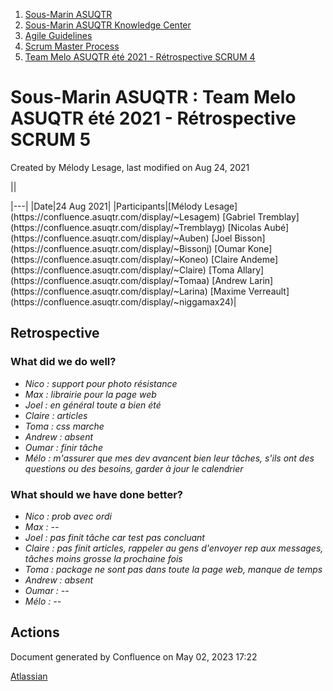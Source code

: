 1. [Sous-Marin ASUQTR](index.html)
2. [Sous-Marin ASUQTR Knowledge Center](Sous-Marin-ASUQTR-Knowledge-Center_5144578.html)
3. [Agile Guidelines](Agile-Guidelines_57049098.html)
4. [Scrum Master Process](Scrum-Master-Process_57049107.html)
5. [Team Melo ASUQTR été 2021 - Rétrospective SCRUM 4](59408426.html)

# Sous-Marin ASUQTR : Team Melo ASUQTR été 2021 - Rétrospective SCRUM 5

Created by Mélody Lesage, last modified on Aug 24, 2021

||
<colgroup><col /><col /></colgroup>|---|
|Date|<time>24 Aug 2021</time>|
|Participants|[M&eacute;lody Lesage](https://confluence.asuqtr.com/display/~Lesagem) [Gabriel Tremblay](https://confluence.asuqtr.com/display/~Tremblayg) [Nicolas Aub&eacute;](https://confluence.asuqtr.com/display/~Auben) [Joel Bisson](https://confluence.asuqtr.com/display/~Bissonj) [Oumar Kone](https://confluence.asuqtr.com/display/~Koneo) [Claire Andeme](https://confluence.asuqtr.com/display/~Claire) [Toma Allary](https://confluence.asuqtr.com/display/~Tomaa) [Andrew Larin](https://confluence.asuqtr.com/display/~Larina) [Maxime Verreault](https://confluence.asuqtr.com/display/~niggamax24)|
  

## Retrospective

### What did we do well?

* *Nico : support pour photo résistance*
* *Max : librairie pour la page web*
* *Joel : en général toute a bien été*
* *Claire : articles*
* *Toma : css marche*
* *Andrew : absent*
* *Oumar : finir tâche*
* *Mélo : m'assurer que mes dev avancent bien leur tâches, s'ils ont des questions ou des besoins, garder à jour le calendrier*

### What should we have done better?

* *Nico : prob avec ordi*
* *Max : --*
* *Joel : pas finit tâche car test pas concluant*
* *Claire : pas finit articles, rappeler au gens d'envoyer rep aux messages, tâches moins grosse la prochaine fois*
* *Toma : package ne sont pas dans toute la page web, manque de temps*
* *Andrew : absent*
* *Oumar : --*
* *Mélo : --*

## Actions

Document generated by Confluence on May 02, 2023 17:22

[Atlassian](https://www.atlassian.com/)